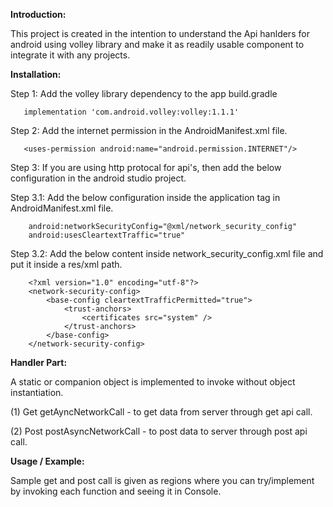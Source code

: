 **Introduction:**

This project is created in the intention to understand the Api hanlders for android using volley library and make it as readily usable component to integrate it with any projects.

**Installation:**

Step 1: Add the volley library dependency to the app build.gradle

       implementation 'com.android.volley:volley:1.1.1'

Step 2: Add the internet permission in the AndroidManifest.xml file.

       <uses-permission android:name="android.permission.INTERNET"/>

Step 3: If you are using http protocal for api's, then add the below configuration in the android studio project.

   Step 3.1: Add the below configuration inside the application tag in AndroidManifest.xml file.

        android:networkSecurityConfig="@xml/network_security_config"
        android:usesCleartextTraffic="true"

   Step 3.2:  Add the below content inside network_security_config.xml file and put it inside a res/xml path.

        <?xml version="1.0" encoding="utf-8"?>
        <network-security-config>
            <base-config cleartextTrafficPermitted="true">
                <trust-anchors>
                    <certificates src="system" />
                </trust-anchors>
            </base-config>
        </network-security-config>

**Handler Part:**

A static or companion object is implemented to invoke without object instantiation.

(1) Get
    getAyncNetworkCall - to get data from server through get api call.

(2) Post
    postAsyncNetworkCall - to post data to server through post api call.


**Usage / Example:**

Sample get and post call is given as regions where you can try/implement by invoking each function and seeing it in Console.

